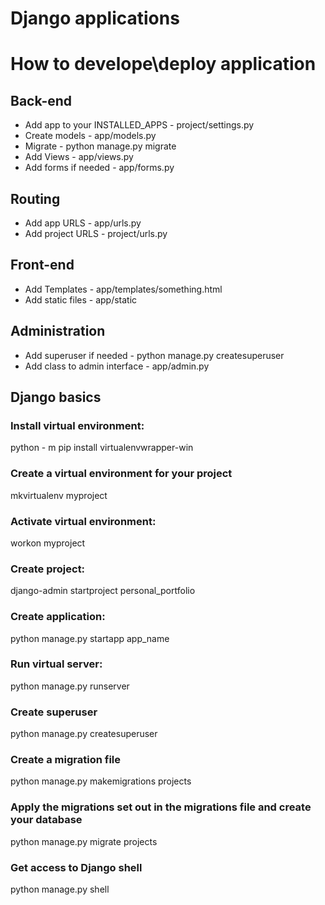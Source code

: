 # Django applications

# How to develope\deploy application
## Back-end
- Add app to your INSTALLED_APPS - project/settings.py
- Create models - app/models.py
- Migrate - python manage.py migrate
- Add Views - app/views.py
- Add forms if needed - app/forms.py
## Routing
- Add app URLS - app/urls.py
- Add project URLS - project/urls.py
## Front-end
- Add Templates - app/templates/something.html
- Add static files - app/static
## Administration
- Add superuser if needed - python manage.py createsuperuser
- Add class to admin interface - app/admin.py

## Django basics

### Install virtual environment:
python - m pip install virtualenvwrapper-win

### Create a virtual environment for your project
mkvirtualenv myproject

### Activate virtual environment:
workon myproject

### Create project:
django-admin startproject personal_portfolio

### Create application:
python manage.py startapp app_name

### Run virtual server:
python manage.py runserver

### Create superuser
python manage.py createsuperuser

### Create a migration file
python manage.py makemigrations projects
### Apply the migrations set out in the migrations file and create your database
python manage.py migrate projects

### Get access to Django shell
python manage.py shell

